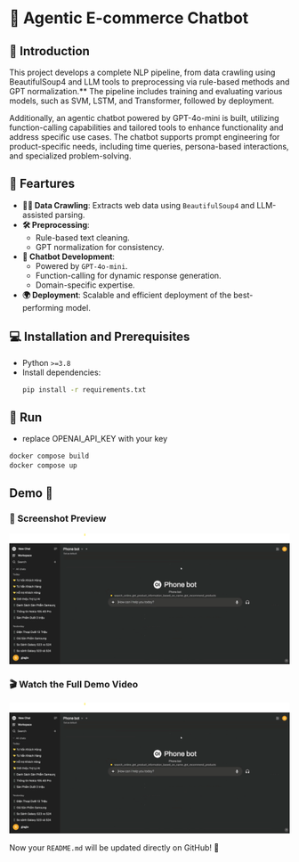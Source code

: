# 📌 Agentic E-commerce Chatbot

## 📜 Introduction
This project develops a complete NLP pipeline, from data crawling using BeautifulSoup4 and LLM tools to preprocessing via rule-based methods and GPT normalization.** The pipeline includes training and evaluating various models, such as SVM, LSTM, and Transformer, followed by deployment.

Additionally, an agentic chatbot powered by GPT-4o-mini is built, utilizing function-calling capabilities and tailored tools to enhance functionality and address specific use cases. The chatbot supports prompt engineering for product-specific needs, including time queries, persona-based interactions, and specialized problem-solving.

## 🎯 Feartures
- **🕵️‍♂️ Data Crawling**: Extracts web data using `BeautifulSoup4` and LLM-assisted parsing.
- **🛠 Preprocessing**:
  - Rule-based text cleaning.
  - GPT normalization for consistency.
- **🤖 Chatbot Development**:
  - Powered by `GPT-4o-mini`.
  - Function-calling for dynamic response generation.
  - Domain-specific expertise.
- **🌍 Deployment**: Scalable and efficient deployment of the best-performing model.

## 💻 Installation and Prerequisites
- Python `>=3.8`
- Install dependencies:
  ```bash
  pip install -r requirements.txt

## 🚀 Run
- replace OPENAI_API_KEY with your key
```bash
docker compose build
docker compose up
  ```
## Demo 🎥

### 📸 Screenshot Preview
![Chatbot Demo](https://github.com/lyle0409/e-commerce_chatbot/blob/main/demo.png)

### 🎬 Watch the Full Demo Video
[![Watch the demo](https://github.com/lyle0409/e-commerce_chatbot/blob/main/demo.png)](https://drive.google.com/file/d/1YCpt4tRPayGBg3g6Hzv83_1tmVdXroiU/view?usp=sharing)

Now your `README.md` will be updated directly on GitHub! 🚀
